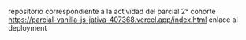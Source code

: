 repositorio correspondiente a la actividad del parcial 2° cohorte <br>
https://parcial-vanilla-js-jativa-407368.vercel.app/index.html enlace al deployment
